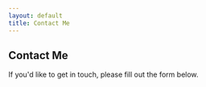 ```yaml
---
layout: default
title: Contact Me
---
```


<h2>Contact Me</h2>
<p>If you'd like to get in touch, please fill out the form below.</p>
<!-- You can add a contact form here or your contact details -->
